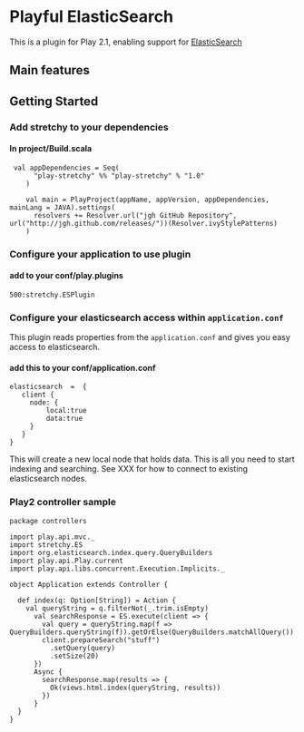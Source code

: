 # Playful  ElasticSearch

This is a plugin for Play 2.1, enabling support for [ElasticSearch](http://www.elasticsearch.org)

## Main features


## Getting Started

### Add stretchy to your dependencies

#### In project/Build.scala

```
 val appDependencies = Seq(
      "play-stretchy" %% "play-stretchy" % "1.0"
    )

    val main = PlayProject(appName, appVersion, appDependencies, mainLang = JAVA).settings(
      resolvers += Resolver.url("jgh GitHub Repository", url("http://jgh.github.com/releases/"))(Resolver.ivyStylePatterns)
    )
```


### Configure your application to use plugin

#### add to your conf/play.plugins

```
500:stretchy.ESPlugin
```

### Configure your elasticsearch access within `application.conf`

This plugin reads properties from the `application.conf` and gives you easy access to  elasticsearch.

#### add this to your conf/application.conf

```
elasticsearch  =  {
   client {
     node: {
         local:true
         data:true
     }
   }
}
```
This will create a new local node that holds data. This is  all you  need to start  indexing  and searching. See XXX  for  how to connect  to
existing  elasticsearch nodes.

### Play2 controller sample

```
package controllers

import play.api.mvc._
import stretchy.ES
import org.elasticsearch.index.query.QueryBuilders
import play.api.Play.current
import play.api.libs.concurrent.Execution.Implicits._

object Application extends Controller {

  def index(q: Option[String]) = Action {
    val queryString = q.filterNot(_.trim.isEmpty)
      val searchResponse = ES.execute(client => {
        val query = queryString.map(f => QueryBuilders.queryString(f)).getOrElse(QueryBuilders.matchAllQuery())
        client.prepareSearch("stuff")
          .setQuery(query)
          .setSize(20)
      })
      Async {
        searchResponse.map(results => {
          Ok(views.html.index(queryString, results))
        })
      }
  }
}
```



